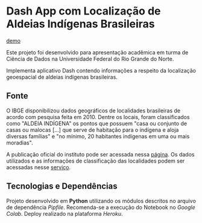 # Dash App com Localização de Aldeias Indígenas Brasileiras

[demo](https://br-indigenous-village-location.herokuapp.com/)

Este projeto foi desenvolvido para apresentação acadêmica em turma de Ciência de Dados na Universidade Federal do Rio Grande do Norte.

Implementa aplicativo Dash contendo informações a respeito da localização geoespacial de aldeias indígenas brasileiras.

## Fonte

O IBGE disponibilizou dados geográficos de localidades brasileiras de acordo com pesquisa feita em 2010. Dentre os locais, foram classificados como "ALDEIA INDÍGENA" os pontos que possuem "casa ou conjunto de casas ou malocas [...] que serve de habitação para o indígena e aloja diversas famílias" e "no mínimo, 20 habitantes indígenas em uma ou mais moradias".

A publicação oficial do instituto pode ser acessada nessa [página](https://agenciadenoticias.ibge.gov.br/agencia-sala-de-imprensa/2013-agencia-de-noticias/releases/14126-asi-ibge-disponibiliza-coordenadas-e-altitudes-para-21304-localidades-brasileiras). Os dados utilizados e as informações de classificação das localidades podem ser acessadas nesse [serviço](ftp://geoftp.ibge.gov.br/organizacao_do_territorio/estrutura_territorial/localidades).

## Tecnologias e Dependências

Projeto desenvolvido em **Python** utilizando os módulos descritos no arquivo de dependência *Pipfile*. Recomenda-se a execução do Notebook no *Google Colab*. Deploy realizado na plataforma *Heroku*.